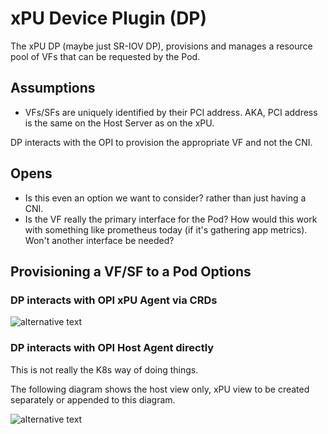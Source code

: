 # xPU Device Plugin (DP)

The xPU DP (maybe just SR-IOV DP), provisions and manages a resource pool
of VFs that can be requested by the Pod.

## Assumptions

- VFs/SFs are uniquely identified by their PCI address. AKA, PCI address is the same on the Host Server as on the xPU.

DP interacts with the OPI to provision the appropriate VF and not the CNI.

## Opens

- Is this even an option we want to consider? rather than just having a CNI.
- Is the VF really the primary interface for the Pod? How would this work with something like prometheus today (if it's gathering app metrics). Won't another interface be needed?

## Provisioning a VF/SF to a Pod Options

### DP interacts with OPI xPU Agent via CRDs

![alternative text](http://www.plantuml.com/plantuml/proxy?cache=no&src=https://raw.githubusercontent.com/redhat-et/opi-k8s-networking/main/sequence-diagrams/puml/device-plugin-CRs.puml?token=GHSAT0AAAAAAB5HTHR3WESMKFJPOPC7YV5SY7GKS6Q)

### DP interacts with OPI Host Agent directly

This is not really the K8s way of doing things.

The following diagram shows the host view only, xPU view to be created separately or appended to this diagram.

![alternative text](http://www.plantuml.com/plantuml/proxy?cache=no&src=https://raw.githubusercontent.com/redhat-et/opi-k8s-networking/main/sequence-diagrams/puml/device-plugin.puml?token=GHSAT0AAAAAAB5HTHR26VUGSPXYLNEKG3MEY7GJBPQ)
